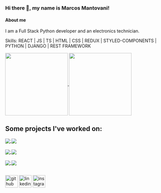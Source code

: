 ### Hi there 👋, my name is Marcos Mantovani!
#### About me
I am a Full Stack Python developer and an electronics technician.

Skills: REACT | JS | TS | HTML | CSS | REDUX | STYLED-COMPONENTS | PYTHON | DJANGO | REST FRAMEWORK

<a href="https://github.com/anuraghazra/github-readme-stats">
  <img height=200 align="center" src="https://github-readme-stats.vercel.app/api?username=MarcosMantovani&theme=radical" />
</a>
<a href="https://github.com/anuraghazra/convoychat">
  <img height=200 align="center" src="https://github-readme-stats.vercel.app/api/top-langs?username=MarcosMantovani&layout=compact&langs_count=8&card_width=320&theme=radical" />
</a>

## Some projects I've worked on:

<a href="https://github.com/MarcosMantovani/efood">
  <img align="center" src="https://github-readme-stats.vercel.app/api/pin/?username=MarcosMantovani&repo=efood&theme=radical" />
</a>
<a href="https://github.com/MarcosMantovani/eplay">
  <img align="center" src="https://github-readme-stats.vercel.app/api/pin/?username=MarcosMantovani&repo=eplay&theme=radical" />
</a>
<br>
<br>
<a href="https://github.com/MarcosMantovani/share_music">
  <img align="center" src="https://github-readme-stats.vercel.app/api/pin/?username=MarcosMantovani&repo=share_music&theme=radical" />
</a>
<a href="https://github.com/MarcosMantovani/bookstore">
  <img align="center" src="https://github-readme-stats.vercel.app/api/pin/?username=MarcosMantovani&repo=bookstore&theme=radical" />
</a>
<br>
<br>
<a href="https://github.com/MarcosMantovani/Site-Vasco-da-Gama">
  <img align="center" src="https://github-readme-stats.vercel.app/api/pin/?username=MarcosMantovani&repo=Site-Vasco-da-Gama&theme=radical" />
</a>
<a href="https://github.com/MarcosMantovani/clone_disneyplus">
  <img align="center" src="https://github-readme-stats.vercel.app/api/pin/?username=MarcosMantovani&repo=clone_disneyplus&theme=radical" />
</a>
<br>
<br>

[<img src='https://cdn.jsdelivr.net/npm/simple-icons@3.0.1/icons/github.svg' alt='github' height='40'>](https://github.com/MarcosMantovani)  [<img src='https://cdn.jsdelivr.net/npm/simple-icons@3.0.1/icons/linkedin.svg' alt='linkedin' height='40'>]([https://www.linkedin.com/in/https://www.linkedin.com/in/marcos-vinicius-mantovani//](https://www.linkedin.com/in/marcos-vinicius-mantovani/))  [<img src='https://cdn.jsdelivr.net/npm/simple-icons@3.0.1/icons/instagram.svg' alt='instagram' height='40'>](www.instagram.com/marcos_mantovani)  

